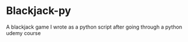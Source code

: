 # Blackjack-py
A blackjack game I wrote as a python script after going through a python udemy course
